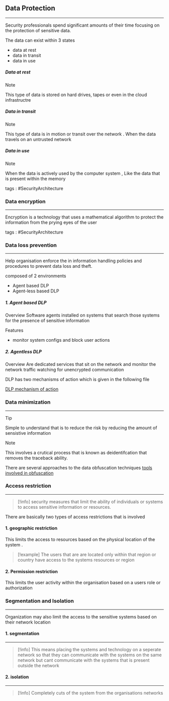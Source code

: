 ## **Data Protection**
---
Security professionals spend significant amounts of their time focusing on the protection of sensitive data.

The data can exist within 3 states 
- data at rest 
- data in transit
- data in use 

##### Data at rest 
>[!note]
> This type of data is stored on hard drives, tapes or even in the cloud infrastructre 

##### Data in transit 
>[!note]
> This type of data is in motion or transit over the network . When the data travels on an untrusted network 

##### Data in use 
>[!note]
>When the data is actively used by the computer system , Like the data that is present within the memory


tags : #SecurityArchitecture


### Data encryption 
---
Encryption is a technology that uses a mathematical algorithm to protect the information from the prying eyes of the user 

tags : #SecurityArchitecture 


### Data loss prevention 
---
Help organisation enforce the in information handling policies and procedures to prevent data loss and theft. 

composed of 2 environments 
- Agent based DLP 
- Agent-less based DLP 

##### 1. Agent based DLP 

Overview 
Software agents installed on systems that search those systems for the presence of sensitive information

Features 
- monitor system configs and block user actions 
##### 2. Agentless DLP

Overview 
Are dedicated services that sit on the network and monitor the network traffic watching for unencrypted communication 

DLP has two mechanisms of action which is given in the following file 

[DLP mechanism of action](DLP%20mechanism%20of%20action.md)

### **Data minimization**
---

>[!tip]
>Simple to understand that is to reduce the risk by reducing the amount of sensistive information
>

>[!note]
>This involves a crutical process that is known as deidentifcation that removes the traceback ability.

There are several approaches to the data obfuscation techniques 
[tools involved in obfuscation](tools%20involved%20in%20obfuscation.md)


### **Access restriction**
---
>[!info]
>security measures that limit the ability of individuals or systems to access sensitive information or resources.

There are basically two types of access restrictions that is involved 

#### 1. geographic restriction 
This limits the access to resources based on the physical location of the system .
>[!example]
>The users that are are located only within that region or country have access to the systems resources or region 


#### 2. Permission restriction 
This limits the user activity within the organisation based on a users role or authorization 



### Segmentation and Isolation 
---
Organization may also limit the access to the sensitive systems based on their network location 
#### 1. segmentation 
---
>[!info]
>This means placing the systems and technology on a seperate network so that they can communicate  with the systems on the same network but cant communicate with the systems that is present outside the network 

#### 2. isolation 
---
>[!info]
>Completely cuts of the system from the organisations networks 









